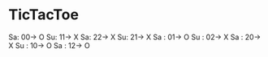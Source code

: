 # TicTacToe
Sa: 00-> O
Su: 11-> X
Sa: 22-> X
Su: 21-> X
Sa : 01-> O
Su : 02-> X
Sa : 20-> X
Su : 10-> O 
Sa : 12-> O